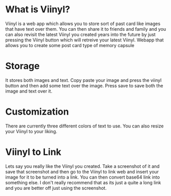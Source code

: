 # What is Viinyl?

Viinyl is a web app which allows you to store sort of past card like images that have text over them. You can then share it to friends and family and you can also revisit the latest Viinyl you created years into the future by just pressing the Viinyl button which will retreive your latest Viinyl.
Webapp that allows you to create some post card type of memory capsule
# Storage
It stores both images and text. Copy paste your image and press the viinyl button and then add some text over the image. Press save to save both the image and text over it.
# Customization
There are currently three different colors of text to use. You can also resize your Viinyl to your liking.
# Viinyl to Link
Lets say you really like the Viinyl you created. Take a screenshot of it and save that screenshot and then go to the Viinyl to link web and insert your image for it to be turned into a link.
You can then convert base64 link into something else. I don't really recommend that as its just a quite a long link and you are better off just using the screenshot.
